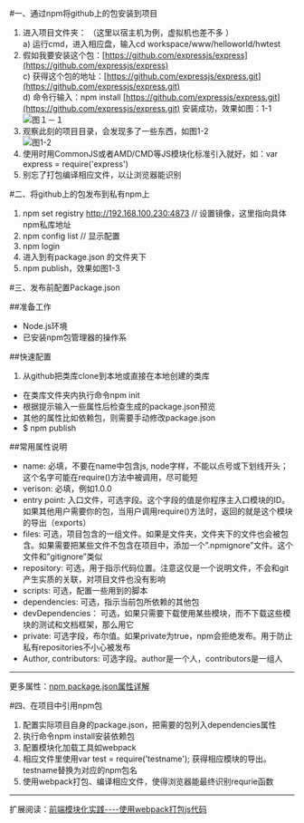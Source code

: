 #一、通过npm将github上的包安装到项目
1.  进入项目文件夹： （这里以宿主机为例，虚拟机也差不多 ）  
	a)   运行cmd，进入相应盘，输入cd workspace/www/helloworld/hwtest  
2.  假如我要安装这个包：[https://github.com/expressjs/express](https://github.com/expressjs/express)  
	c)  获得这个包的地址：[https://github.com/expressjs/express.git](https://github.com/expressjs/express.git)  
	d)  命令行输入：npm install [https://github.com/expressjs/express.git](https://github.com/expressjs/express.git) 安装成功，效果如图：1-1　　
![图１－１](https://ooo.0o0.ooo/2016/10/31/581714afb8596.png)
3.  观察此刻的项目目录，会发现多了一些东西，如图1-2  
![图1-2](https://ooo.0o0.ooo/2016/10/31/581714afc2dbd.png)   
4.  使用时用CommonJS或者AMD/CMD等JS模块化标准引入就好，如：var express = require('express') 
5.  别忘了打包编译相应文件，以让浏览器能识别
	
#二、将github上的包发布到私有npm上  
1.  npm set registry http://192.168.100.230:4873    // 设置镜像，这里指向具体npm私库地址
2.  npm config list     //  显示配置
3.  npm login
4.  进入到有package.json 的文件夹下
5.  npm publish，效果如图1-3

#三、发布前配置Package.json

##准备工作
- Node.js环境
- 已安装npm包管理器的操作系

##快速配置
1. 从github把类库clone到本地或直接在本地创建的类库
- 在类库文件夹内执行命令npm init
- 根据提示输入一些属性后检查生成的package.json预览
- 其他的属性比如依赖包，则需要手动修改package.json
- $ npm publish

##常用属性说明
- name: 必填，不要在name中包含js, node字样，不能以点号或下划线开头；这个名字可能在require()方法中被调用，尽可能短
- verison: 必填，例如1.0.0
- entry point: 入口文件，可选字段。这个字段的值是你程序主入口模块的ID。如果其他用户需要你的包，当用户调用require()方法时，返回的就是这个模块的导出（exports）
- files: 可选，项目包含的一组文件。如果是文件夹，文件夹下的文件也会被包含。如果需要把某些文件不包含在项目中，添加一个”.npmignore”文件。这个文件和”gitignore”类似
- repository: 可选，用于指示代码位置。注意这仅是一个说明文件，不会和git产生实质的关联，对项目文件也没有影响
- scripts: 可选，配置一些用到的脚本
- dependencies: 可选，指示当前包所依赖的其他包
- devDependencies： 可选，如果只需要下载使用某些模块，而不下载这些模块的测试和文档框架，那么用它
- private: 可选字段，布尔值。如果private为true，npm会拒绝发布。用于防止私有repositories不小心被发布
- Author, contributors: 可选字段。author是一个人，contributors是一组人
 
****
更多属性：[npm package.json属性详解](http://www.cnblogs.com/tzyy/p/5193811.html)

#四、在项目中引用npm包
1. 配置实际项目自身的package.json，把需要的包列入dependencies属性
2. 执行命令npm install安装依赖包
3. 配置模块化加载工具如webpack
4. 相应文件里使用var test = require('testname'); 获得相应模块的导出。testname替换为对应的npm包名
5. 使用webpack打包、编译相应文件，使得浏览器能最终识别requrie函数
****
扩展阅读：[前端模块化实践----使用webpack打包js代码](http://www.cnblogs.com/ibufu/p/5078684.html)